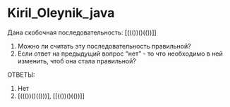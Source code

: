 # Kiril_Oleynik_java

Дана скобочная последовательность: [((())()(())]]
1. Можно ли считать эту последовательность правильной?
2. Если ответ на предыдущий вопрос “нет” - то что необходимо в ней изменить, чтоб она стала правильной?

ОТВЕТЫ:
1. Нет
2. [((())()(()))], [[(())()(())]]